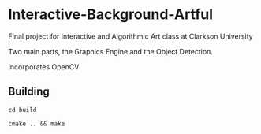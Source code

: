 # Interactive-Background-Artful

Final project for Interactive and Algorithmic Art class at Clarkson University

Two main parts, the Graphics Engine and the Object Detection.

Incorporates OpenCV

## Building

`cd build`

`cmake .. && make`